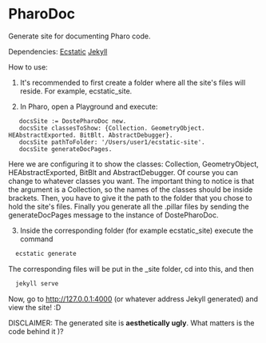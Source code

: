 # PharoDoc

Generate site for documenting Pharo code.

Dependencies:
[Ecstatic](https://github.com/guillep/ecstatic)
[Jekyll](https://jekyllrb.com/)

How to use:

1. It's recommended to first create a folder where all the site's files will reside.
   For example, ecstatic_site.

2. In Pharo, open a Playground and execute:
 ```smalltalk
    docsSite := DostePharoDoc new.
    docsSite classesToShow: {Collection. GeometryObject. HEAbstractExported. BitBlt. AbstractDebugger}.
    docsSite pathToFolder: '/Users/user1/ecstatic-site'.
    docsSite generateDocPages.
 ```
Here we are configuring it to show the classes: Collection, GeometryObject, HEAbstractExported, BitBlt and AbstractDebugger.
 Of course you can change to whatever classes you want. The important thing to notice is that the argument is a Collection, so the names of the classes
 should be inside brackets.
 Then, you have to give it the path to the folder that you chose to hold the site's files.
 Finally you generate all the .pillar files by sending the generateDocPages message to the instance of DostePharoDoc.

3. Inside the corresponding folder (for example ecstatic_site) execute the command
```bash
  ecstatic generate
```
The corresponding files will be put in the _site folder, cd into this, and then
```bash
  jekyll serve
```

 Now, go to http://127.0.0.1:4000 (or whatever address Jekyll generated) and view the site! :D

 DISCLAIMER: The generated site is **aesthetically ugly**. What matters is the code behind it )?
